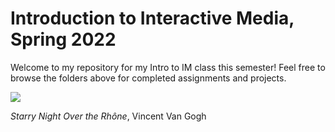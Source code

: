 # Introduction to Interactive Media, Spring 2022
Welcome to my repository for my Intro to IM class this semester! Feel free to browse the folders above for completed assignments and projects.

<img src="https://cdn.wallpapersafari.com/31/33/IXoHd9.jpg">

*Starry Night Over the Rhône*, Vincent Van Gogh
